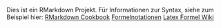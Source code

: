 Dies ist ein RMarkdown Projekt. Für Informationen zur Syntax, siehe zum Beispiel hier: [RMarkdown Cookbook](https://bookdown.org/yihui/rmarkdown-cookbook/)
[Formelnotationen](https://bookdown.org/yihui/rmarkdown/markdown-syntax.html#math-expressions)
[Latex Formel Wiki](https://de.wikibooks.org/wiki/LaTeX/_Akzente_und_Sonderzeichen)